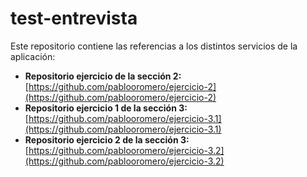 # test-entrevista
Este repositorio contiene las referencias a los distintos servicios de la aplicación:

- **Repositorio ejercicio de la sección 2:** [https://github.com/pablooromero/ejercicio-2](https://github.com/pablooromero/ejercicio-2)
- **Repositorio ejercicio 1 de la sección 3:** [https://github.com/pablooromero/ejercicio-3.1](https://github.com/pablooromero/ejercicio-3.1)
- **Repositorio ejercicio 2 de la sección 3:** [https://github.com/pablooromero/ejercicio-3.2](https://github.com/pablooromero/ejercicio-3.2)
